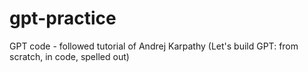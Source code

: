 # gpt-practice
GPT code - followed tutorial of Andrej Karpathy (Let's build GPT: from scratch, in code, spelled out)
